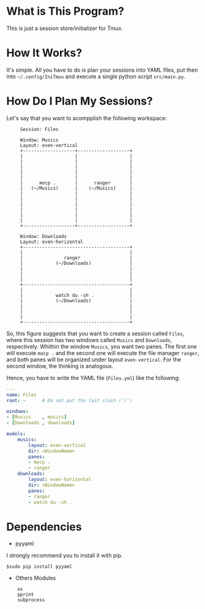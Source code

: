 
# What is This Program?

This is just a session store/initializer for Tmux.

# How It Works?

It's simple. All you have to do is plan your sessions into YAML files, put 
then into `~/.config/IniTmux` and execute a single python script `src/main.py`.

# How Do I Plan My Sessions?

Let's say that you want to acompplish the following workspace:

```text
     Session: Files

     Window: Musics
     Layout: even-vertical
     +-------------------+-------------------+
     |                   |                   |
     |                   |                   |
     |                   |                   |
     |                   |                   |
     |                   |                   |
     |      mocp .       |      ranger       |
     |   (~/Musics)      |    (~/Musics)     |
     |                   |                   |
     |                   |                   |
     |                   |                   |
     |                   |                   |
     |                   |                   |
     |                   |                   |
     +-------------------+-------------------+

     Window: Downloads
     Layout: even-horizontal
     +---------------------------------------+
     |                                       |
     |               ranger                  |
     |            (~/Downloads)              |
     |                                       |
     |                                       |
     |                                       |
     +---------------------------------------+
     |                                       |
     |            watch du -sh .             |
     |            (~/Downloads)              |
     |                                       |
     |                                       |
     |                                       |
     +---------------------------------------+
```

So, this figure suggests that you want to create a session called `Files`, where 
this session has two windows called `Musics` and `Downloads`, respectively. Whithin
the window `Musics`, you want two panes. The first one will execute `mocp .` and the 
second one will execute the file manager `ranger`, and both panes will be organized 
under layout `even-vertical`. For the second window, the thinking is analogous.

Hence, you have to write the YAML file (`Files.yml`) like the following:

```yaml
---
name: Files
root: ~      # Do not put the last slash ('/')

windows:
- [Musics    , musics]
- [Downloads , downloads]

models:
    musics:
        layout: even-vertical
        dir: <WindowName> 
        panes:
        - mocp .
        - ranger
    downloads:
        layout: even-horizontal
        dir: <WindowName> 
        panes:
        - ranger
        - watch du -sh .
```

# Dependencies

* pyyaml

I strongly recommend you to install it with pip.

    $sudo pip install pyyaml

* Others Modules

```text
    os
    pprint
    subprocess
```
